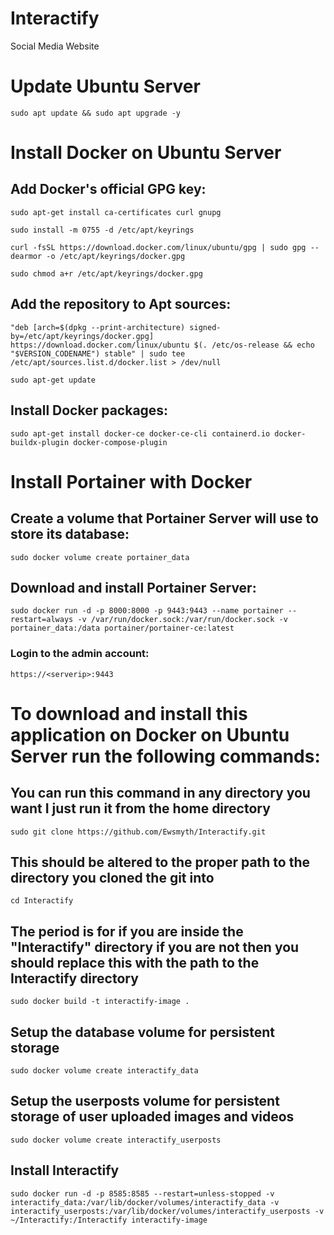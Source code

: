 # Interactify
 Social Media Website

# Update Ubuntu Server
```
sudo apt update && sudo apt upgrade -y
```

# Install Docker on Ubuntu Server

## Add Docker's official GPG key:
```
sudo apt-get install ca-certificates curl gnupg
```
```
sudo install -m 0755 -d /etc/apt/keyrings
```
```
curl -fsSL https://download.docker.com/linux/ubuntu/gpg | sudo gpg --dearmor -o /etc/apt/keyrings/docker.gpg
```
```
sudo chmod a+r /etc/apt/keyrings/docker.gpg
```
## Add the repository to Apt sources:
```
"deb [arch=$(dpkg --print-architecture) signed-by=/etc/apt/keyrings/docker.gpg] https://download.docker.com/linux/ubuntu $(. /etc/os-release && echo "$VERSION_CODENAME") stable" | sudo tee /etc/apt/sources.list.d/docker.list > /dev/null
```
```
sudo apt-get update
```
## Install Docker packages:
```
sudo apt-get install docker-ce docker-ce-cli containerd.io docker-buildx-plugin docker-compose-plugin
```

# Install Portainer with Docker
## Create a volume that Portainer Server will use to store its database:
```
sudo docker volume create portainer_data
```
## Download and install Portainer Server:
```
sudo docker run -d -p 8000:8000 -p 9443:9443 --name portainer --restart=always -v /var/run/docker.sock:/var/run/docker.sock -v portainer_data:/data portainer/portainer-ce:latest
```
### Login to the admin account:
```
https://<serverip>:9443
```

# To download and install this application on Docker on Ubuntu Server run the following commands:

## You can run this command in any directory you want I just run it from the home directory
```
sudo git clone https://github.com/Ewsmyth/Interactify.git
```
## This should be altered to the proper path to the directory you cloned the git into
```
cd Interactify
```
## The period is for if you are inside the "Interactify" directory if you are not then you should replace this with the path to the Interactify directory
```
sudo docker build -t interactify-image .
```
## Setup the database volume for persistent storage
```
sudo docker volume create interactify_data
```
## Setup the userposts volume for persistent storage of user uploaded images and videos
```
sudo docker volume create interactify_userposts
```
## Install Interactify
```
sudo docker run -d -p 8585:8585 --restart=unless-stopped -v interactify_data:/var/lib/docker/volumes/interactify_data -v interactify_userposts:/var/lib/docker/volumes/interactify_userposts -v ~/Interactify:/Interactify interactify-image
```

